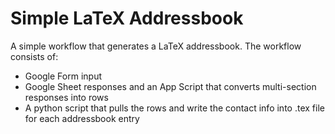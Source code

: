# Simple LaTeX Addressbook

A simple workflow that generates a LaTeX addressbook. The workflow consists of:
- Google Form input
- Google Sheet responses and an App Script that converts multi-section responses into rows
- A python script that pulls the rows and write the contact info into .tex file for each addressbook entry